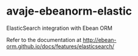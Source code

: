 # avaje-ebeanorm-elastic
ElasticSearch integration with Ebean ORM

Refer to the documentation at http://ebean-orm.github.io/docs/features/elasticsearch/
